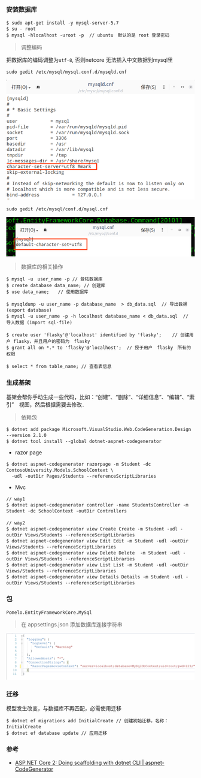 ### 安装数据库
```
$ sudo apt-get install -y mysql-server-5.7
$ su - root
$ mysql -hlocalhost -uroot -p  // ubuntu　默认的是 root 登录密码
```
> 调整编码　　　　　

把数据库的编码调整为`utf-8`, 否则netcore 无法插入中文数据到mysql里
```
sudo gedit /etc/mysql/mysql.conf.d/mysqld.cnf
```
![](https://raw.githubusercontent.com/JackLovel/Note/master/DotNet/img/utf_8_mysqld_cnf.png)
```
sudo gedit /etc/mysql/conf.d/mysql.cnf      
```
![](https://raw.githubusercontent.com/JackLovel/Note/master/DotNet/img/utf_8_mysql_cnf.png?token=AEUB6TVLTTJ5SISXFQYY4ZK4ZRRLM)

> 数据库的相关操作
```
$ mysql -u　user_name -p // 登陆数据库
$ create database data_name; // 创建库
$ use data_name;　　// 使用数据库

$ mysqldump -u user_name -p database_name  > db_data.sql  // 导出数据 (export database)
$ mysql -u user_name -p -h localhost database_name < db_data.sql  // 导入数据 (import sql-file)

$ create user 'flasky'@'localhost' identified by 'flasky';    // 创建用户 flasky，并且用户的密码为　flasky
$ grant all on *.* to 'flasky'@'localhost';  // 授于用户　flasky　所有的权限

$ select * from table_name; // 查看表信息
```

### 生成基架
基架会帮你手动生成一些代码，比如：“创建”、“删除”、“详细信息”、“编辑”、“索引”　视图，然后根据需要去修改．
> 依赖包
```
$ dotnet add package Microsoft.VisualStudio.Web.CodeGeneration.Design --version 2.1.0
$ dotnet tool install --global dotnet-aspnet-codegenerator
```
- razor page
```
$ dotnet aspnet-codegenerator razorpage -m Student -dc ContosoUniversity.Models.SchoolContext \
  -udl -outDir Pages/Students --referenceScriptLibraries
```
- Mvc 
```
// way1
$ dotnet aspnet-codegenerator controller -name StudentsController -m Student -dc SchoolContext -outDir Controllers

// way2 
$ dotnet aspnet-codegenerator view Create Create -m Student -udl -outDir Views/Students --referenceScriptLibraries
$ dotnet aspnet-codegenerator view Edit Edit -m Student -udl -outDir Views/Students --referenceScriptLibraries
$ dotnet aspnet-codegenerator view Delete Delete  -m Student -udl -outDir Views/Students --referenceScriptLibraries
$ dotnet aspnet-codegenerator view List List -m Student -udl -outDir Views/Students --referenceScriptLibraries
$ dotnet aspnet-codegenerator view Details Details -m Student -udl -outDir Views/Students --referenceScriptLibraries
```

### 包
```
Pomelo.EntityFrameworkCore.MySql
```
> 在 appsettings.json 添加数据库连接字符串

![](https://github.com/JackLovel/Note/blob/master/DotNet/img/database_connect_string.png)
### 迁移
模型发生改变，与数据库不再匹配，必需使用迁移
```
$ dotnet ef migrations add InitialCreate // 创建初始迁移，名称：InitialCreate
$ dotnet ef database update // 应用迁移
```

### 参考
- [ASP.NET Core 2: Doing scaffolding with dotnet CLI | aspnet-CodeGenerator](https://gavilan.blog/2018/04/28/asp-net-core-2-doing-scaffolding-with-dotnet-cli-aspnet-codegenerator/)
